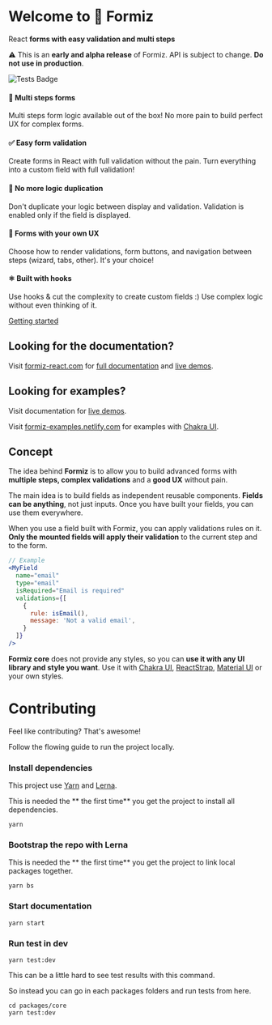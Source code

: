 # Welcome to 🐜 Formiz
React **forms with easy validation and multi steps**

⚠️ This is an **early and alpha release** of Formiz. API is subject to change. **Do not use in production**.

![Tests Badge](https://github.com/ivan-dalmet/formiz/workflows/Formiz%20Test/badge.svg)

#### 🧙‍ **Multi steps forms**
Multi steps form logic available out of the box! No more pain to build perfect UX for complex forms.

#### ✅ **Easy form validation**
Create forms in React with full validation without the pain. Turn everything into a custom field with full validation!

#### 🐛 **No more logic duplication**
Don't duplicate your logic between display and validation. Validation is enabled only if the field is displayed.

#### 💅 **Forms with your own UX**
Choose how to render validations, form buttons, and navigation between steps (wizard, tabs, other). It's your choice!

#### ⚛️ **Built with hooks**
Use hooks & cut the complexity to create custom fields :) Use complex logic without even thinking of it.

[Getting started](https://formiz-react.com/docs/getting-started)

## Looking for the documentation?

Visit [formiz-react.com](https://formiz-react.com) for [full documentation](https://formiz-react.com/docs/getting-started) and [live demos](https://formiz-react.com/docs/demos/wizard).

## Looking for examples?

Visit documentation for [live demos](https://formiz-react.com/docs/demos/wizard).

Visit [formiz-examples.netlify.com](https://formiz-examples.netlify.com) for examples with [Chakra UI](https://chakra-ui.com/).

## Concept

The idea behind **Formiz** is to allow you to build advanced forms with
**multiple steps, complex validations** and a **good UX** without pain.

The main idea is to build fields as independent reusable components.
**Fields can be anything**, not just inputs. Once you have built your fields,
you can use them everywhere.

When you use a field built with Formiz, you can apply validations rules on it.
**Only the mounted fields will apply their validation** to the current step and to the form.

```jsx
// Example
<MyField
  name="email"
  type="email"
  isRequired="Email is required"
  validations={[
    {
      rule: isEmail(),
      message: 'Not a valid email',
    }
  ]}
/>
```

**Formiz core** does not provide any styles, so you can **use it with any UI library and style you want**.
Use it with [Chakra UI](https://chakra-ui.com/), [ReactStrap](https://reactstrap.github.io/), [Material UI](https://material-ui.com/) or your own styles.


# Contributing

Feel like contributing? That's awesome!

Follow the flowing guide to run the project locally.


### Install dependencies

This project use [Yarn](https://yarnpkg.com) and [Lerna](https://lerna.js.org/).

This is needed the ** the first time** you get the project to install all dependencies.

```
yarn
```

### Bootstrap the repo with Lerna

This is needed the ** the first time** you get the project to link local packages together.

```
yarn bs
```

### Start documentation

```
yarn start
```

### Run test in dev

```
yarn test:dev
```

This can be a little hard to see test results with this command.

So instead you can go in each packages folders and run tests from here.

```
cd packages/core
yarn test:dev
```